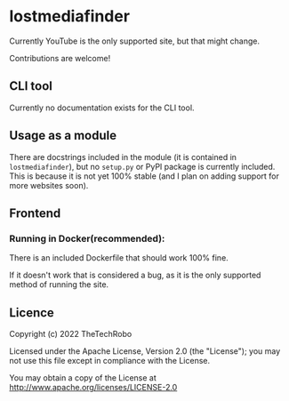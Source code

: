 # lostmediafinder

Currently YouTube is the only supported site, but that might change.

Contributions are welcome!

## CLI tool
Currently no documentation exists for the CLI tool.

## Usage as a module
There are docstrings included in the module (it is contained in `lostmediafinder`), but no `setup.py` or PyPI package is currently included. This is because it is not yet 100% stable (and I plan on adding support for more websites soon).

## Frontend
### Running in Docker(recommended):
There is an included Dockerfile that should work 100% fine.
  
If it doesn't work that is considered a bug, as it is the only supported method of running the site.

## Licence

Copyright (c) 2022 TheTechRobo

Licensed under the Apache License, Version 2.0 (the "License");
you may not use this file except in compliance with the License.

You may obtain a copy of the License at http://www.apache.org/licenses/LICENSE-2.0
